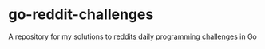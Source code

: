 # go-reddit-challenges
A repository for my solutions to [reddits daily programming challenges](https://www.reddit.com/r/dailyprogrammer/) in Go